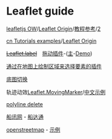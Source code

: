 # Leaflet guide

[leafletjs OW](https://leafletjs.com/reference.html)/[Leaflet Origin](https://github.com/Leaflet/Leaflet)/[教程参考](https://iowiki.com/leafletjs/leafletjs_multi_polyline_and_polygon.html)/[2](http://webgis.cn/leaflet-markers.html)

[cn Tutorials examples](https://leafletjs.cn/examples.html)/[Leaflet Origin](https://github.com/NICEXAI/leaflet_zh)

~~[Leaflet.label](https://github.com/Leaflet/Leaflet.label)~~&emsp;[拖动插件](https://github.com/Leaflet/Path.Drag.js)-([主](https://www.javascriptcn.com/post/32271)-[Demo](https://www.javascriptcn.com/post/37557#examples))

[通过在地图上绘制区域来选择要素的插件](https://github.com/sandropibia/Leaflet.SelectAreaFeature)

[底图切换](https://github.com/clavijojuan/L.switchBasemap)

轨迹动效[Leaflet.MovingMarker](https://github.com/ewoken/Leaflet.MovingMarker)/[中文示例](https://blog.csdn.net/BADAO_LIUMANG_QIZHI/article/details/122412374)

[polyline delete](https://gis.stackexchange.com/questions/333286/remove-a-drawn-polyline-from-leaflet-map)

[船讯网](https://www.shipxy.com/Ship/Index) - [船达通](http://www.shipdt.com/shipdt/#/)

[openstreetmap](https://www.openstreetmap.org/) - [示例](https://www.openstreetmap.org/traces)
